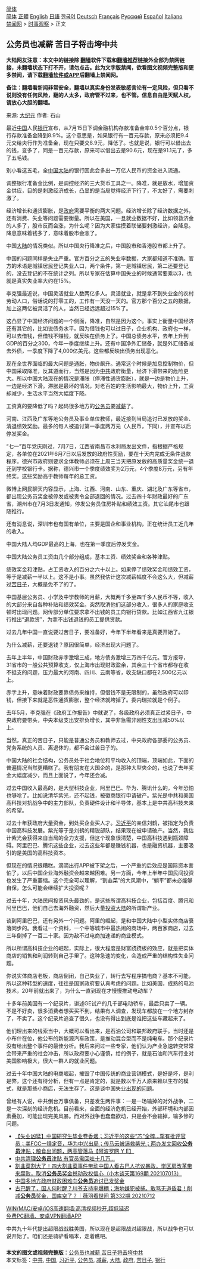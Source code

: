  <!-- 面包屑导航 --> <div class="breadcrumb"><!-- GTranslate: https://gtranslate.io/ -->  <div class="switcher notranslate">  <div class="selected">  <a href="#" onclick="return false;"> 简体</a>  </div>  <div class="option">  <a href="https://www.bannedbook.org" onclick="doGTranslate('zh-CN|zh-CN');jQuery('div.switcher div.selected a').html(jQuery(this).html());return false;" title="简体中文" class="nturl selected"> 简体</a>  <a href="https://www.bannedbook.org/zh-tw/" onclick="doGTranslate('zh-CN|zh-TW');jQuery('div.switcher div.selected a').html(jQuery(this).html());return false;" title="繁體中文" class="nturl"> 正體</a>  <a href="https://www.bannedbook.org/en/" onclick="doGTranslate('zh-CN|en');jQuery('div.switcher div.selected a').html(jQuery(this).html());return false;" title="English" class="nturl"> English</a>  <a href="https://www.bannedbook.org/ja/" onclick="doGTranslate('zh-CN|ja');jQuery('div.switcher div.selected a').html(jQuery(this).html());return false;" title="日本語" class="nturl"> 日語</a>  <a href="https://www.bannedbook.org/ko/" onclick="doGTranslate('zh-CN|ko');jQuery('div.switcher div.selected a').html(jQuery(this).html());return false;" title="한국어" class="nturl"> 한국어</a>  <a href="https://www.bannedbook.org/de/" onclick="doGTranslate('zh-CN|de');jQuery('div.switcher div.selected a').html(jQuery(this).html());return false;" title="Deutsch" class="nturl"> Deutsch</a>  <a href="https://www.bannedbook.org/fr/" onclick="doGTranslate('zh-CN|fr');jQuery('div.switcher div.selected a').html(jQuery(this).html());return false;" title="Français" class="nturl"> Français</a>  <a href="https://www.bannedbook.org/ru/" onclick="doGTranslate('zh-CN|ru');jQuery('div.switcher div.selected a').html(jQuery(this).html());return false;" title="Русский" class="nturl"> Русский</a>  <a href="https://www.bannedbook.org/es/" onclick="doGTranslate('zh-CN|es');jQuery('div.switcher div.selected a').html(jQuery(this).html());return false;" title="Español" class="nturl"> Español</a>  <a href="https://www.bannedbook.org/it/" onclick="doGTranslate('zh-CN|it');jQuery('div.switcher div.selected a').html(jQuery(this).html());return false;" title="Italiano" class="nturl"> Italiano</a>  </div>  </div>      <div class='breadcrumb-sub'><!-- Breadcrumb NavXT 6.3.0 --> <a href="https://www.bannedbook.org/" class="home">禁闻网</a> &gt; <a href="https://www.bannedbook.org/bnews/ssgc/" class="category">时事观察</a> &gt; 正文</div></div><h2>公务员也减薪 苦日子将击垮中共</h2> <p class="notice"><b>大陆网友注意：本文中的链接除 <a href="https://github.com/bannedbook/fanqiang" >翻墙</a>软件下载和<a href="https://github.com/killgcd/justmysocks/blob/master/README.md">翻墙推荐</a>链接外全部为禁网链接，未翻墙状态下打不开，请勿点击。此为文字版禁闻，欲看图文视频完整版和更多禁闻，请下载<a href="https://github.com/bannedbook/fanqiang">翻墙软件或APP</a>后翻墙上禁闻网。</p><p>备注：翻墙看新闻非常安全，翻墙以真实身份发表敏感言论有一定风险，但只看不说则没有任何风险，翻的人太多，政府管不过来，也不管。信息自由是天赋人权，请放心大胆的翻墙。</b></p>  <div class="entry"> <p>来源:&nbsp;<span class='wp_keywordlink_affiliate'><a href="http://www.epochtimes.com/" title="大纪元" target="_blank">大纪元</a></span>                            作者:&nbsp;石山                                                 </p> <p>最近<span class='wp_keywordlink_affiliate'><a href="https://www.bannedbook.org/" title="中国" target="_blank">中国</a></span>人民<a href="https://www.bannedbook.org/bnews/tag/%e9%93%b6%e8%a1%8c/" class="st_tag internal_tag" rel="tag" title="标签 银行 下的日志">银行</a>宣布，从7月15日下调金融机构存款准备金率0.5个百分点，银行存款准备金降到8.9%。这个意思是，如果银行有一百元存款，原来必须把9.4元交给央行作为准备金，现在只要交8.9元，降低了。也就是说，银行可以借出去的钱，变多了，同是一百元存款，原来可以借出去是90.6元，现在是91.1元了，多了五毛钱。</p> <p>别小看这五毛，全<a href="https://www.bannedbook.org/bnews/tag/%E4%B8%AD%E5%9B%BD/" class="st_tag internal_tag" rel="tag" title="标签 中国 下的日志">中国</a><span class='wp_keywordlink_affiliate'><a href="https://www.bannedbook.org/" title="大陆" target="_blank">大陆</a></span>的银行因此会多出一万亿人民币的资金进入流通。</p> <p>调整银行准备金比例，是调控经济的三大货币工具之一。降准，就是放水，增加资金供应，目的是刺激经济成长，凸显的是当局觉得经济下行了，不太好了，需要刺激了。</p> <p>经济增长和通货膨胀，是<a href="https://www.bannedbook.org/bnews/tag/%e6%94%bf%e5%ba%9c/" class="st_tag internal_tag" rel="tag" title="标签 政府 下的日志">政府</a>需要平衡的两大问题。经济增长除了经济数据之外，还有消费、失业等问题需要衡量。所以在美国，一旦就业数据不好，比如领救济金的人多了，股市反而会涨，为什么呢？因为大家估摸着联储要刺激经济，会降息。降息意味着钱多了，意味着股市会涨了。</p> <p>中国<a href="https://www.bannedbook.org/bnews/tag/%e5%a4%a7%e9%99%86/" class="st_tag internal_tag" rel="tag" title="标签 大陆 下的日志">大陆</a>的情况类似。所以中国央行降准之后，中国股市和香港股市都上升了。</p> <p>中国的问题同样是失业严重。官方百分之五的失业率数据，大家都知道不准确。官方的术语是城镇居民登记失业人口，两个条件，第一是城镇居民，第二还要登记的，没去登记的不在统计之列。所以专家在估算中国失业的时候通常要乘以3，也就是真实失业率大约在15%。</p> <p>李克强最近说，中国灵活就业人数两亿多人。灵活就业，就是拿不到失业金的农村劳动人口，俗话说的打零工的，工作有一天没一天的。官方那个百分之五的数据，加上这两亿被灵活了的人，当然已经远远超过15%了。</p> <p>这凸显了中国经济问题的一个侧面，降准，自然是因为这个。事实上衡量中国经济还有其它的，比如说债务水平。因为借钱也可以过日子，企业机构、政府也一样，可以去借钱，但借钱不赚钱，就反映在债务上了。中国总债务水平，去年上升到GDP的百分之300，今年一季度继续上升。还有中国净外汇储备，就是外汇储备减去外债，一季度下降了4,000亿美元。这些都反映出债务出现恶化。</p>  <p>现在全世界面临的最大问题是通胀，物价飙升。通常这个时候是加息控制物价，但中国采取降准，反其道而行，当然是因为<a href="https://www.bannedbook.org/bnews/tag/%e4%b8%ad%e5%85%b1/" class="st_tag internal_tag" rel="tag" title="标签 中共 下的日志">中共</a>政府衡量，经济下滑带来的危险更大。所以中国大陆现在的情况是滞胀（停滞性通货膨胀），就是一边是物价上升，一边是经济下滑。滞胀是最坏的情况，对老百姓的生活影响最大，物价上升，工资却减少，生活水平当然大幅度下降。</p> <p>工资真的要降低了吗？起码很多地方的<a href="https://www.bannedbook.org/bnews/tag/%e5%85%ac%e5%8a%a1%e5%91%98/" class="st_tag internal_tag" rel="tag" title="标签 公务员 下的日志">公务员</a>要<a href="https://www.bannedbook.org/bnews/tag/%E5%87%8F%E8%96%AA/" class="st_tag internal_tag" rel="tag" title="标签 减薪 下的日志">减薪</a>了。</p> <p>河南、江西及广东等地公务员及事业单位教师，最近接到当局追讨已发放的奖金、清退绩效奖励。最多的每人被追讨第一季度两万元（人民币，下同），并宣布以后停发奖金。</p> <p>“七一”百年党庆刚过，7月7日，江西省南昌市水利局发出文件，指根据严格规定，各单位在2021年6月7日以后发放的政府性奖励，要在十天内完成无条件退款程序。德兴市政府则要求全体教师必须在上周三当天把原发放的高质量奖金统一退还到学校银行卡。据称，德兴市一个季度绩效奖为2万元，4个季度8万元，另有年终奖。这些奖励高于教师每年的总工资。</p> <p>微博上网民聊天内容显示，上海、江西、河南、山东、重庆、湖北及广东等省市，都出现公务员奖金被停发或被责令全部退回的情况。过去四十年财政最好的广东省，潮州市在7月3日发通知，停发公务员住房补贴和绩效工资。其它汕尾市也跟随推行。</p> <p>还有消息说，深圳市也有国有单位，主要是国企和事业机构，正在统计员工近几年的收入。</p> <p>中国大陆人均GDP最高的上海，也在第一季度后停发奖金。</p> <p>中国大陆公务员工资由几个部分组成，基本工资、绩效奖金和各种津贴。</p> <p>绩效奖金和津贴，占工资收入的百分之六十以上。如果停了绩效奖金和绩效工资，等于是减薪一半以上。这不是小事。虽然我估计这次减薪幅度不会这么大，但减薪过<a href="https://www.bannedbook.org/bnews/tag/%E8%8B%A6%E6%97%A5%E5%AD%90/" class="st_tag internal_tag" rel="tag" title="标签 苦日子 下的日志">苦日子</a>，大概是免不了的了。</p>  <p>中国基层公务员、小学及中学教师的月薪，大概两千多至四千多人民币不等，收入的大部分来自各种补贴和绩效奖金。突然取消他们这部分收入，很多人的家庭收支顿时出现问题。网传部分单位要求拿不出钱的员工向银行贷款。比如江西省九江银行推出“退款贷”，为拿不出钱退钱的员工提供贷款。</p> <p>过去几年中国一直说要过苦日子，要准备好，今年下半年看来是真要开始了。</p> <p>为什么减薪，还要退钱？原因很简单，经济出现大问题了。</p> <p>去年上半年，中国财政赤字激增三成，地方债务激增三万四千亿元。官方报导，31省市的一般公共预算收支，仅上海市出现财政盈余，其余三十个省市都存在收不抵支的问题，压力最大的河南、四川、云南等省，收支缺口都在2,500亿元以上。</p> <p>赤字上升，意味着财政要靠债务来维持，但借钱不是无限制的，虽然政府可以印钱，但接下来就是恶性通货膨胀，整个经济就垮掉了。委内瑞拉就是个例子。</p> <p>去年5月，李克强在《政府工作报告》中就说了，各级政府必须真正过紧日子，中央政府要带头，中央本级支出安排负增长，其中非急需非刚性支出压减50%以上。</p> <p>当然，真正的苦日子，只能是普通公务员和教师去过，中央政府各部委的公务员、党务系统的人员、离退休的，都不会过苦日子的。</p> <p>中国大陆的社会结构，公务员处于社会地位和平均收入的顶端，顶端如此，下面的普遍情况当然更糟糕了。我有朋友在大国企的，是那种大型央企的，也说了去年奖金大幅度减少，而且上面说了，今年还会减。</p> <p>过去中国收入最高的，是大型科技企业，阿里巴巴、华为、腾讯什么的，今年恐怕也够呛了。比如说清华紫光，还不起钱，被徽商银行申请破产。紫光是中共和美国高科技对抗战争中的主力部队，负责硬件设计和半导体，基本上是中共高科技未来的希望。</p>  <p>过去十年获政府大量资金，到处买企业买人才。<a href="https://www.bannedbook.org/bnews/tag/%e4%b9%a0%e8%bf%91%e5%b9%b3/" class="st_tag internal_tag" rel="tag" title="标签 习近平 下的日志">习近平</a>的亲信刘鹤，被指定为负责中国高科技发展。紫光等于是刘鹤的精锐部队，结果现在被申请破产。当然，我估计紫光会获得来自当局的全力支援，但这个现象很清楚，中国高科技遇到瓶颈障碍。阿里巴巴、腾讯这些企业，过去这些年都是赚钱机器，也是融资机器，主要吸引的是美国的高科技资本。</p> <p>但现在的情况很糟糕。滴滴出行APP被下架之后，一个严重的后效应是国际资本害怕了，以后中国企业海外融资会越来越困难。另一方面，今年上半年中国民间投资也发生了严重萎缩。这个完全可以理解，“割韭菜”的大风潮中，“躺平”都未必能够自保，怎么可能会继续扩大投资呢？</p> <p>过去十年，大陆民间投资风头最劲的，是这些所谓高科技企业，包括百度、腾讯和阿里巴巴，他们自己去海外融资，然后大量<span class='wp_keywordlink'><a href="https://www.bannedbook.org/forum2/topic22.html" title="地狱逃生记－海归投资大陆遭遇纪实 作者：叶光" target="_blank">投资大陆</a></span>的所谓新产业。</p> <p>谈到阿里巴巴，还有另外一个问题。阿里的崛起，是和中国大陆中小型实体商店衰落同步的。我看过一个资料，一个中等城市中最热闹的商场中，两百家商店，过去三年倒掉了一百二十家。因为敌不过电商加速递的商业模式。</p> <p>所以所谓高科技企业的崛起，实际上，很大程度是财富跷跷板的效应，就是把实体商店的销售和利润转到自己手里了。这种急速的变化，会造成严重的结构性失业问题。</p> <p>你说实体商店老板，商店倒闭，自己失业了，转行去写程序搞电商？基本不可能，所以这种转型的速度，往往是国家政府要认真考虑的问题。比如美国，成熟的电池技术，20年前就出来了，为什么一直到现在才慢慢推动电动车？</p> <p>十多年前美国有一个纪录片，讲述GE试产的几千部电动轿车，最后只卖了一辆。不是不好卖，很多消费者想买买不到，结果有人调查，发现车都放在一个地方封存了，不卖了。这个纪录片追查了很久，也没有得出到底是谁把这些车藏起来了。</p> <p>他们理出来的线索当中，大概可以看出来，是石油公司和联邦政府联手。当时还是小布什在位，他公布的新能源汽车政策，是推动混合型而不是纯电车。那个纪录片没有给出整个事件的最佳分析。我后来问过一些专家，他们认为产业急速转变常常会带来严重的社会冲击，所以政府要小心谨慎，给的例子，就是石油和汽车行业对美国影响极大，很大一群人的就业问题。</p> <p>过去十年中国大陆的电商崛起，摧毁了中国传统的商业营销模式，是好是坏，是利是弊，这个还有待分析，但有一点是肯定的，就是数以千万人原来赖以生存的模式，就是那些小商店，无法生存了。这是谈中国失业<span class='wp_keywordlink'><a href="https://www.bannedbook.org/forum11/topic335.html" title="禁片：发展中出现的问题，只能靠发展解决？" target="_blank">出现的问题</a></span>。</p>  <p>曾经有人说，中共倒台万事俱备，只差发生两件事：一是一场输掉的对外战争，二是一次深刻的经济危机。目前看来，全面的经济危机已经开始，外部环境和内部因素叠加，可能出现完美风暴。而对外战争也蠢蠢欲动，只是会不会输掉，输多惨的问题。</p> <ul class='op-related-articles' title='相关阅读'> <li><a href='https://www.bannedbook.org/bnews/bannedvideo/20210714/1587050.html' target='_blank'>【失业凶猛】中国研究生毕业卷香烟；习近平的这些“芯”全碎...罕有批评官员；美FCC一锤定音，华为中兴出局；传马云被逼救紫光；两办发文回收<b>公务员</b>津贴；粮食出问题，两高管落马【阿波罗网 Y E】</a></li> <li><a href='https://www.bannedbook.org/bnews/cbnews/20210714/1586583.html' target='_blank'>中共清理<b>公务员</b>津贴 有官员需回吐十几万…</a></li> <li><a href='https://www.bannedbook.org/bnews/bannedvideo/20210713/1586428.html' target='_blank'>割韭菜割大了！四大割韭菜事件带动中国人看古巴人抗议暴政，学区房改革带来腐败，取消<b>公务员</b>奖金撼动政权信心（小木谈天第169期 202107013）</a></li> <li><a href='https://www.bannedbook.org/bnews/baitai/20210713/1586346.html' target='_blank'>中国多地方政府财政困难向<b>公务员</b>追讨已发奖金</a></li> <li><a href='https://www.bannedbook.org/bnews/bannedvideo/20210713/1586139.html' target='_blank'>古巴醒了，国人何时醒？川爷支持率爆棚；海地嫌犯被捕。敢骂无道昏君！削减<b>公务员</b>奖金，国库空了？｜薇羽看世间 第332期 20210712</a></li> </ul> <p class="texttj"> <a href="https://github.com/bannedbook/fanqiang/wiki/V2ray%E6%9C%BA%E5%9C%BA" target="_blank">WIN/MAC/安卓/iOS高速翻墙:高清视频秒开,超低延迟</a><br/> <a href="https://github.com/bannedbook/fanqiang/wiki/%E7%A6%81%E9%97%BB%E7%BD%91%E5%AE%89%E5%8D%93%E7%BF%BB%E5%A2%99%E6%96%B0%E9%97%BBAPP" target="_blank">免费PC翻墙、安卓VPN翻墙APP</a></p><p>中共九十年代提出超限战战胜美国，所以现在是超限战对超限战，所以战争也可以说开始了。咱们还是骑驴看唱本，走着瞧吧。</p><a name='sharetosocial'></a>  <div style="margin-bottom:5px;padding-bottom:5px;clear:both"> <div id="archive-pix-1" class="banner-ads"> <!-- AuctionX Display platform tag START --> <div id="26318x728x90x621x_ADSLOT2" clicktrack="%%CLICK_URL_ESC%%"></div> <!-- AuctionX Display platform tag END --> </div> <div id="archive-pix-2" class="banner-ads"> <!-- AuctionX Display platform tag START --> <div id="26315x300x250x621x_ADSLOT2" clicktrack="%%CLICK_URL_ESC%%"></div> <!-- AuctionX Display platform tag END --> </div> </div>    <div id="archive-pix-1" class="banner-ads"> <!-- AuctionX Display platform tag START --> <div id="26318x728x90x621x_ADSLOT3" clicktrack="%%CLICK_URL_ESC%%"></div> <!-- AuctionX Display platform tag END --> </div> <div><b>本文的图文或视频完整版</b>：<a href='https://www.bannedbook.org/bnews/ssgc/20210714/1587096.html'>公务员也减薪 苦日子将击垮中共</a></div>  </div><!--END ENTRY--> <div class="postfooter"> <div>本文标签：<a href="https://www.bannedbook.org/bnews/tag/%e4%b8%ad%e5%85%b1/" rel="tag">中共</a>, <a href="https://www.bannedbook.org/bnews/tag/%E4%B8%AD%E5%9B%BD/" rel="tag">中国</a>, <a href="https://www.bannedbook.org/bnews/tag/%e4%b9%a0%e8%bf%91%e5%b9%b3/" rel="tag">习近平</a>, <a href="https://www.bannedbook.org/bnews/tag/%e5%85%ac%e5%8a%a1%e5%91%98/" rel="tag">公务员</a>, <a href="https://www.bannedbook.org/bnews/tag/%E5%87%8F%E8%96%AA/" rel="tag">减薪</a>, <a href="https://www.bannedbook.org/bnews/tag/%e5%a4%a7%e9%99%86/" rel="tag">大陆</a>, <a href="https://www.bannedbook.org/bnews/tag/%e6%94%bf%e5%ba%9c/" rel="tag">政府</a>, <a href="https://www.bannedbook.org/bnews/tag/%E8%8B%A6%E6%97%A5%E5%AD%90/" rel="tag">苦日子</a>, <a href="https://www.bannedbook.org/bnews/tag/%e9%93%b6%e8%a1%8c/" rel="tag">银行</a></div>  </div><!--END POSTFOOTER--> 